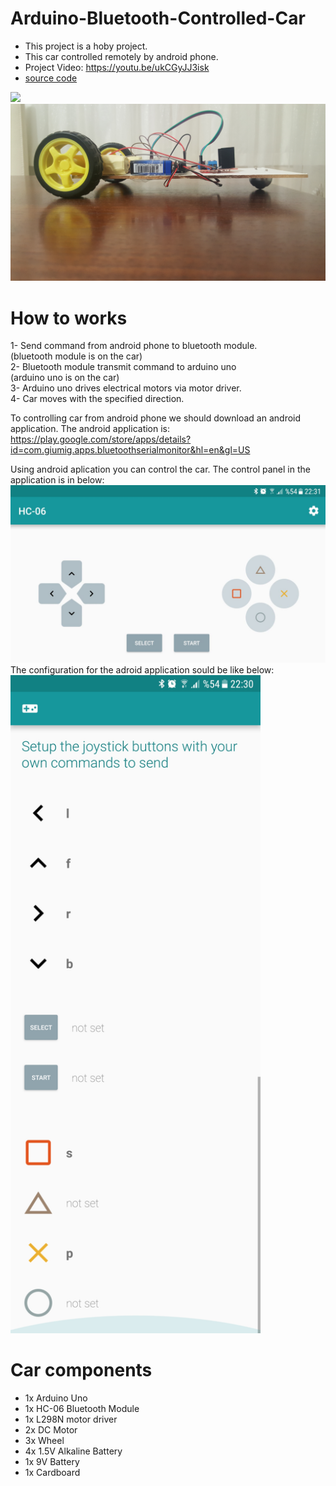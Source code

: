 # Arduino-Bluetooth-Controlled-Car

* This project is a hoby project.
* This car controlled remotely by android phone.
* Project Video: https://youtu.be/ukCGyJJ3isk
* [source code](bluetooth_car.ino)

<img src="Images/Car1.jpg" width="800">
<img src="Images/Car2.jpg" width="800">

# How to works
1- Send command from android phone to bluetooth module. <br /> 
   (bluetooth module is on the car) <br /> 
2- Bluetooth module transmit command to arduino uno <br /> 
   (arduino uno is on the car) <br /> 
3- Arduino uno drives electrical motors via motor driver. <br /> 
4- Car moves with the specified direction. <br /> 

To controlling car from android phone we should download an android application.
The android application is: https://play.google.com/store/apps/details?id=com.giumig.apps.bluetoothserialmonitor&hl=en&gl=US<br /> 

Using android aplication you can control the car. The control panel in the application is in below: <br /> 
<img src="Images/control_panel2.jpeg" width="800"> <br /> 
The configuration for the adroid application sould be like below:<br /> 
<img src="Images/control_panel.jpeg" width="400">

# Car components
* 1x Arduino Uno
* 1x HC-06 Bluetooth Module
* 1x L298N motor driver
* 2x DC Motor
* 3x Wheel
* 4x 1.5V Alkaline Battery
* 1x 9V Battery
* 1x Cardboard

